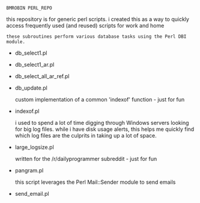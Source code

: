 	BMROBIN PERL_REPO

this repository is for generic perl scripts. i created this as a way to quickly access
frequently used (and reused) scripts for work and home

    these subroutines perform various database tasks using the Perl DBI module.
- db_select1.pl
- db_select1_ar.pl
- db_select_all_ar_ref.pl
- db_update.pl

    custom implementation of a common 'indexof' function - just for fun
- indexof.pl

    i used to spend a lot of time digging through Windows servers looking for big log files. while i have disk usage alerts, this helps me quickly find which log files are the culprits in taking up a lot of space.
- large_logsize.pl

    written for the /r/dailyprogrammer subreddit - just for fun
- pangram.pl

    this script leverages the Perl Mail::Sender module to send emails
- send_email.pl
